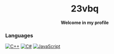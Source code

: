 <h1 align="center">23vbq</h1>
<p align="center">
  <b>Welcome in my profile</b>
</p>

### Languages
[![C++](https://img.shields.io/badge/c++-A8B9CC?style=for-the-badge&logo=cplusplus&logoColor=white)](https://github.com/23vbq)
[![C#](https://img.shields.io/badge/csharp-purple?style=for-the-badge&logo=csharp&logoColor=white)](https://github.com/23vbq)
[![JavaScript](https://img.shields.io/badge/javascript-gold?style=for-the-badge&logo=javascript&logoColor=black)](https://github.com/23vbq)
<!---
- 👋 Hi, I’m @23vbq
- 👀 I’m interested in programming, game development, linux community, cats, photography and 3d modeling
- 🌱 I’m currently learning c++, c# and Unity
- 📫 How to reach me:
  - vblackgp123@gmail.com
  - [u/Vblacqe](https://reddit.com/u/Vblacqe)
--->
<!---
23vbq/23vbq is a ✨ special ✨ repository because its `README.md` (this file) appears on your GitHub profile.
You can click the Preview link to take a look at your changes.

- 💞️ I’m looking to collaborate on ...
--->
